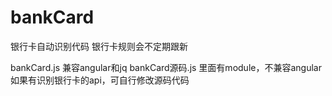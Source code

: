 # bankCard
银行卡自动识别代码 银行卡规则会不定期跟新

bankCard.js  兼容angular和jq
bankCard源码.js  里面有module，不兼容angular
如果有识别银行卡的api，可自行修改源码代码
